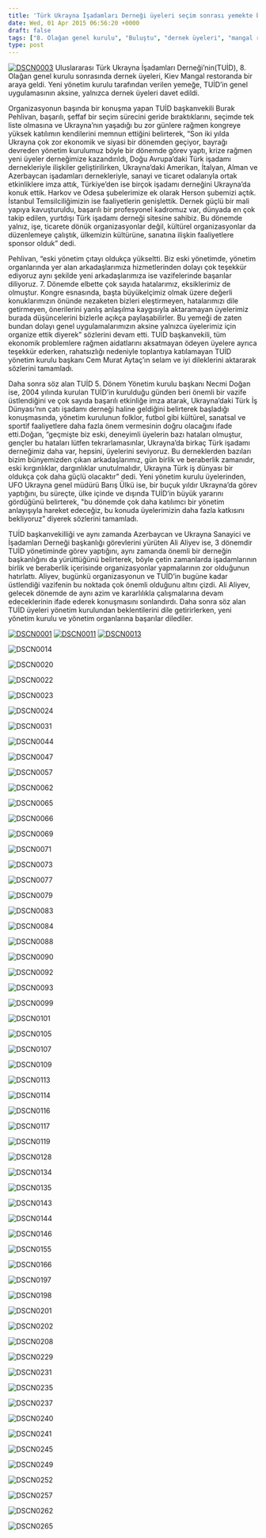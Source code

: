```yaml
---
title: 'Türk Ukrayna İşadamları Derneği üyeleri seçim sonrası yemekte buluştu'
date: Wed, 01 Apr 2015 06:56:20 +0000
draft: false
tags: ["8. Olağan genel kurulu", "Buluştu", "dernek üyeleri", "mangal restoran", "secim", "sonrası", "TUİD (Türk Ukrayna İşadamları Derneği)", "Türk Ukrayna İşadamları Derneği", "üyeleri", "yemekte"]
type: post
---
```


[![DSCN0003](http://burakpehlivan.org/wp-content/uploads/2015/04/DSCN0003.jpg)](http://burakpehlivan.org/wp-content/uploads/2015/04/DSCN0003.jpg)
Uluslararası Türk Ukrayna İşadamları Derneği’nin(TUİD), 8. Olağan genel kurulu sonrasında dernek üyeleri, Kiev Mangal restoranda bir araya geldi. Yeni yönetim kurulu tarafından verilen yemeğe, TUİD’in genel uygulamasının aksine, yalnızca dernek üyeleri davet edildi.

Organizasyonun başında bir konuşma yapan TUİD başkanvekili Burak Pehlivan, başarılı, şeffaf bir seçim sürecini geride bıraktıklarını, seçimde tek liste olmasına ve Ukrayna’nın yaşadığı bu zor günlere rağmen kongreye yüksek katılımın kendilerini memnun ettiğini belirterek, “Son iki yılda Ukrayna çok zor ekonomik ve siyasi bir dönemden geçiyor, bayrağı devreden yönetim kurulumuz böyle bir dönemde görev yaptı, krize rağmen yeni üyeler derneğimize kazandırıldı, Doğu Avrupa’daki Türk işadamı dernekleriyle ilişkiler geliştirilirken, Ukrayna’daki Amerikan, İtalyan, Alman ve Azerbaycan işadamları dernekleriyle, sanayi ve ticaret odalarıyla ortak etkinliklere imza attık, Türkiye’den ise birçok işadamı derneğini Ukrayna’da konuk ettik. Harkov ve Odesa şubelerimize ek olarak Herson şubemizi açtık. İstanbul Temsilciliğimizin ise faaliyetlerin genişlettik. Dernek güçlü bir mali yapıya kavuşturuldu, başarılı bir profesyonel kadromuz var, dünyada en çok takip edilen, yurtdışı Türk işadamı derneği sitesine sahibiz. Bu dönemde yalnız, işe, ticarete dönük organizasyonlar değil, kültürel organizasyonlar da düzenlemeye çalıştık, ülkemizin kültürüne, sanatına ilişkin faaliyetlere sponsor olduk” dedi.

Pehlivan, “eski yönetim çıtayı oldukça yükseltti. Biz eski yönetimde, yönetim organlarında yer alan arkadaşlarımıza hizmetlerinden dolayı çok teşekkür ediyoruz aynı şekilde yeni arkadaşlarımıza ise vazifelerinde başarılar diliyoruz. 7. Dönemde elbette çok sayıda hatalarımız, eksiklerimiz de olmuştur. Kongre esnasında, başta büyükelçimiz olmak üzere değerli konuklarımızın önünde nezaketen bizleri eleştirmeyen, hatalarımızı dile getirmeyen, önerilerini yanlış anlaşılma kaygısıyla aktaramayan üyelerimiz burada düşüncelerini bizlerle açıkça paylaşabilirler. Bu yemeği de zaten bundan dolayı genel uygulamalarımızın aksine yalnızca üyelerimiz için organize ettik diyerek” sözlerini devam etti. TUİD başkanvekili, tüm ekonomik problemlere rağmen aidatlarını aksatmayan ödeyen üyelere ayrıca teşekkür ederken, rahatsızlığı nedeniyle toplantıya katılamayan TUİD yönetim kurulu başkanı Cem Murat Aytaç’ın selam ve iyi dileklerini aktararak sözlerini tamamladı.

Daha sonra söz alan TUİD 5. Dönem Yönetim kurulu başkanı Necmi Doğan ise, 2004 yılında kurulan TUİD’in kurulduğu günden beri önemli bir vazife üstlendiğini ve çok sayıda başarılı etkinliğe imza atarak, Ukrayna’daki Türk İş Dünyası’nın çatı işadamı derneği haline geldiğini belirterek başladığı konuşmasında, yönetim kurulunun folklor, futbol gibi kültürel, sanatsal ve sportif faaliyetlere daha fazla önem vermesinin doğru olacağını ifade etti.Doğan, “geçmişte biz eski, deneyimli üyelerin bazı hataları olmuştur, gençler bu hataları lütfen tekrarlamasınlar, Ukrayna’da birkaç Türk işadamı derneğimiz daha var, hepsini, üyelerini seviyoruz. Bu derneklerden bazıları bizim bünyemizden çıkan arkadaşlarımız, gün birlik ve beraberlik zamanıdır, eski kırgınlıklar, dargınlıklar unutulmalıdır, Ukrayna Türk iş dünyası bir oldukça çok daha güçlü olacaktır” dedi.
Yeni yönetim kurulu üyelerinden, UFO Ukrayna genel müdürü Barış Ülkü ise, bir buçuk yıldır Ukrayna’da görev yaptığını, bu süreçte, ülke içinde ve dışında TUİD’in büyük yararını gördüğünü belirterek, "bu dönemde çok daha katılımcı bir yönetim anlayışıyla hareket edeceğiz, bu konuda üyelerimizin daha fazla katkısını bekliyoruz” diyerek sözlerini tamamladı.

TUİD başkanvekilliği ve aynı zamanda Azerbaycan ve Ukrayna Sanayici ve İşadamları Derneği başkanlığı görevlerini yürüten Ali Aliyev ise, 3 dönemdir TUİD yönetiminde görev yaptığını, aynı zamanda önemli bir derneğin başkanlığını da yürüttüğünü belirterek, böyle çetin zamanlarda işadamlarının birlik ve beraberlik içerisinde organizasyonlar yapmalarının zor olduğunun hatırlattı. Aliyev, bugünkü organizasyonun ve TUİD’in bugüne kadar üstlendiği vazifenin bu noktada çok önemli olduğunu altını çizdi. Ali Aliyev, gelecek dönemde de aynı azim ve kararlılıkla çalışmalarına devam edeceklerinin ifade ederek konuşmasını sonlandırdı.
Daha sonra söz alan TUİD üyeleri yönetim kurulundan beklentilerini dile getirirlerken, yeni yönetim kurulu ve yönetim organlarına başarılar dilediler.

[![DSCN0001](http://burakpehlivan.org/wp-content/uploads/2015/04/DSCN0001.jpg)](http://burakpehlivan.org/wp-content/uploads/2015/04/DSCN0001.jpg)
[![DSCN0011](http://burakpehlivan.org/wp-content/uploads/2015/04/DSCN0011.jpg)](http://burakpehlivan.org/wp-content/uploads/2015/04/DSCN0011.jpg)
[![DSCN0013](http://burakpehlivan.org/wp-content/uploads/2015/04/DSCN0013.jpg)](http://burakpehlivan.org/wp-content/uploads/2015/04/DSCN0013.jpg)

![DSCN0014](http://tuid.org.ua/wp-content/uploads/2015/04/DSCN0014.jpg)

![DSCN0020](http://tuid.org.ua/wp-content/uploads/2015/04/DSCN0020.jpg)

![DSCN0022](http://tuid.org.ua/wp-content/uploads/2015/04/DSCN0022.jpg)

![DSCN0023](http://tuid.org.ua/wp-content/uploads/2015/04/DSCN0023.jpg)

![DSCN0024](http://tuid.org.ua/wp-content/uploads/2015/04/DSCN0024.jpg)

![DSCN0031](http://tuid.org.ua/wp-content/uploads/2015/04/DSCN0031.jpg)

![DSCN0044](http://tuid.org.ua/wp-content/uploads/2015/04/DSCN0044.jpg)

![DSCN0047](http://tuid.org.ua/wp-content/uploads/2015/04/DSCN0047.jpg)

![DSCN0057](http://tuid.org.ua/wp-content/uploads/2015/04/DSCN0057.jpg)

![DSCN0062](http://tuid.org.ua/wp-content/uploads/2015/04/DSCN0062.jpg)

![DSCN0065](http://tuid.org.ua/wp-content/uploads/2015/04/DSCN0065.jpg)

![DSCN0066](http://tuid.org.ua/wp-content/uploads/2015/04/DSCN0066.jpg)

![DSCN0069](http://tuid.org.ua/wp-content/uploads/2015/04/DSCN0069.jpg)

![DSCN0071](http://tuid.org.ua/wp-content/uploads/2015/04/DSCN0071.jpg)

![DSCN0073](http://tuid.org.ua/wp-content/uploads/2015/04/DSCN0073.jpg)

![DSCN0077](http://tuid.org.ua/wp-content/uploads/2015/04/DSCN0077.jpg)

![DSCN0079](http://tuid.org.ua/wp-content/uploads/2015/04/DSCN0079.jpg)

![DSCN0083](http://tuid.org.ua/wp-content/uploads/2015/04/DSCN0083.jpg)

![DSCN0084](http://tuid.org.ua/wp-content/uploads/2015/04/DSCN0084.jpg)

![DSCN0088](http://tuid.org.ua/wp-content/uploads/2015/04/DSCN0088.jpg)

![DSCN0090](http://tuid.org.ua/wp-content/uploads/2015/04/DSCN0090.jpg)

![DSCN0092](http://tuid.org.ua/wp-content/uploads/2015/04/DSCN0092.jpg)

![DSCN0093](http://tuid.org.ua/wp-content/uploads/2015/04/DSCN0093.jpg)

![DSCN0099](http://tuid.org.ua/wp-content/uploads/2015/04/DSCN0099.jpg)

![DSCN0101](http://tuid.org.ua/wp-content/uploads/2015/04/DSCN0101.jpg)

![DSCN0105](http://tuid.org.ua/wp-content/uploads/2015/04/DSCN0105.jpg)

![DSCN0107](http://tuid.org.ua/wp-content/uploads/2015/04/DSCN0107.jpg)

![DSCN0109](http://tuid.org.ua/wp-content/uploads/2015/04/DSCN0109.jpg)

![DSCN0113](http://tuid.org.ua/wp-content/uploads/2015/04/DSCN0113.jpg)

![DSCN0114](http://tuid.org.ua/wp-content/uploads/2015/04/DSCN0114.jpg)

![DSCN0116](http://tuid.org.ua/wp-content/uploads/2015/04/DSCN0116.jpg)

![DSCN0117](http://tuid.org.ua/wp-content/uploads/2015/04/DSCN0117.jpg)

![DSCN0119](http://tuid.org.ua/wp-content/uploads/2015/04/DSCN0119.jpg)

![DSCN0128](http://tuid.org.ua/wp-content/uploads/2015/04/DSCN0128.jpg)

![DSCN0134](http://tuid.org.ua/wp-content/uploads/2015/04/DSCN0134.jpg)

![DSCN0135](http://tuid.org.ua/wp-content/uploads/2015/04/DSCN0135.jpg)

![DSCN0143](http://tuid.org.ua/wp-content/uploads/2015/04/DSCN0143.jpg)

![DSCN0144](http://tuid.org.ua/wp-content/uploads/2015/04/DSCN0144.jpg)

![DSCN0146](http://tuid.org.ua/wp-content/uploads/2015/04/DSCN0146.jpg)

![DSCN0155](http://tuid.org.ua/wp-content/uploads/2015/04/DSCN0155.jpg)

![DSCN0166](http://tuid.org.ua/wp-content/uploads/2015/04/DSCN0166.jpg)

![DSCN0197](http://tuid.org.ua/wp-content/uploads/2015/04/DSCN0197.jpg)

![DSCN0198](http://tuid.org.ua/wp-content/uploads/2015/04/DSCN0198.jpg)

![DSCN0201](http://tuid.org.ua/wp-content/uploads/2015/04/DSCN0201.jpg)

![DSCN0202](http://tuid.org.ua/wp-content/uploads/2015/04/DSCN0202.jpg)

![DSCN0208](http://tuid.org.ua/wp-content/uploads/2015/04/DSCN0208.jpg)

![DSCN0229](http://tuid.org.ua/wp-content/uploads/2015/04/DSCN0229.jpg)

![DSCN0231](http://tuid.org.ua/wp-content/uploads/2015/04/DSCN0231.jpg)

![DSCN0235](http://tuid.org.ua/wp-content/uploads/2015/04/DSCN0235.jpg)

![DSCN0237](http://tuid.org.ua/wp-content/uploads/2015/04/DSCN0237.jpg)

![DSCN0240](http://tuid.org.ua/wp-content/uploads/2015/04/DSCN0240.jpg)

![DSCN0241](http://tuid.org.ua/wp-content/uploads/2015/04/DSCN0241.jpg)

![DSCN0245](http://tuid.org.ua/wp-content/uploads/2015/04/DSCN0245.jpg)

![DSCN0249](http://tuid.org.ua/wp-content/uploads/2015/04/DSCN0249.jpg)

![DSCN0252](http://tuid.org.ua/wp-content/uploads/2015/04/DSCN0252.jpg)

![DSCN0257](http://tuid.org.ua/wp-content/uploads/2015/04/DSCN0257.jpg)

![DSCN0262](http://tuid.org.ua/wp-content/uploads/2015/04/DSCN0262.jpg)

![DSCN0265](http://tuid.org.ua/wp-content/uploads/2015/04/DSCN0265.jpg)